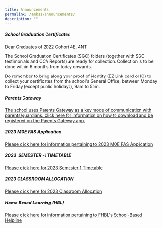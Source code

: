 ```yaml
---
title: Announcements
permalink: /amkss/announcements/
description: ""
---
```

##### **School Graduation Certificates** 

Dear Graduates of 2022 Cohort 4E, 4NT

 The School Graduation Certificates (SGC) folders (together with SGC testimonials and CCA Reports) are ready for collection. Collection is to be done within 6 months from today onwards.

 Do remember to bring along your proof of identity (EZ Link card or IC) to collect your certificates from the school's General Office, between Monday to Friday (except public holidays), 9am to 5pm.

##### **Parents Gateway**  

[The school uses Parents Gateway as a key mode of communication with parents/guardians. Click here for information on how to download and be registered on the Parents Gateway app.](/files/PG%20Step%20by%20Step%20Guide.pdf)

##### **2023 MOE FAS Application**
[Please click here for information pertaining to 2023 MOE FAS Application](https://staging.d2qcf83lbf7y8u.amplifyapp.com/about-us/moe-fas/)

##### **2023  SEMESTER -1 TIMETABLE**   

[Please click here for 2023 Semester 1 Timetable](/files/2023sem1timetable.pdf)

##### **2023 CLASSROOM ALLOCATION**   

[Please click here for 2023 Classroom Allocation](/files/2023classroomallocation.pdf)

##### **Home Based Learning (HBL)**

[Please click here for information pertaining to FHBL's School-Based Helpline](/files/Ang%20Mo%20Kio%20Secondary%20School%20-%20HBL.pdf)
